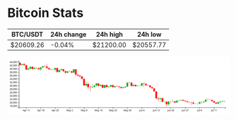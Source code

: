 # Bitcoin Stats

BTC/USDT|24h change|24h high|24h low|
|---|---|---|---|
|$20609.26|-0.04%|$21200.00|$20557.77|

<img src="./chart.svg">
